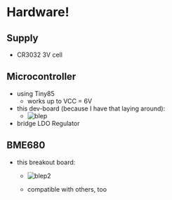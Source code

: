 # Hardware!

## Supply
- CR3032 3V cell

## Microcontroller
- using Tiny85
  - works up to VCC = 6V
- this dev-board (because I have that laying around):
  - ![blep](https://www.roboter-bausatz.de/media/image/d9/9f/de/SKU172392b-1_600x600.jpg)
- bridge LDO Regulator

## BME680
- this breakout board:
  - ![blep2](https://i.ebayimg.com/images/g/FQEAAOSwLHpf7txC/s-l1600.jpg)

  - compatible with others, too
